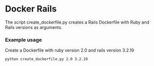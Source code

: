 # Docker Rails

The script create_dockerfile.py creates a Rails Dockerfile with Ruby and Rails versions as arguments.

### Example usage

Create a Dockerfile with ruby version 2.0 and rails version 3.2.19

```shell
python create_dockerfile.py 2.0 3.2.19
```
